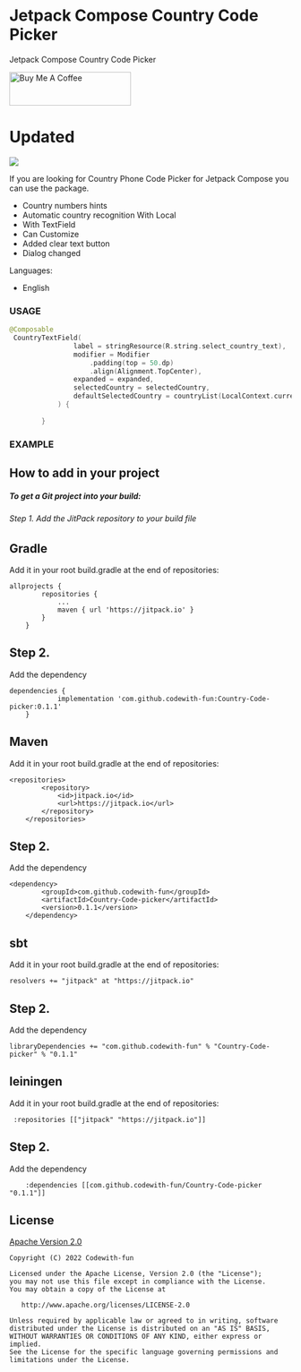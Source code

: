 # Jetpack Compose Country Code Picker

Jetpack Compose Country Code Picker

<a href="https://www.buymeacoffee.com/mcode" target="_blank"><img src="https://cdn.buymeacoffee.com/buttons/v2/default-yellow.png" alt="Buy Me A Coffee" style="height: 60px !important;width: 217px !important;" ></a>

<h1>Updated</h1>

[![](https://jitpack.io/v/codewith-fun/Country-Code-picker.svg)](https://jitpack.io/#codewith-fun/Country-Code-picker)


If you are looking for Country Phone Code Picker for Jetpack Compose you can use the package.

* Country numbers hints
* Automatic country recognition With Local 
* With TextField
* Can Customize
* Added clear text button
* Dialog changed

Languages:

* English



<h3> USAGE </h3>

```kotlin
@Composable
 CountryTextField(
                label = stringResource(R.string.select_country_text),
                modifier = Modifier
                    .padding(top = 50.dp)
                    .align(Alignment.TopCenter),
                expanded = expanded,
                selectedCountry = selectedCountry,
                defaultSelectedCountry = countryList(LocalContext.current).single { it.code == "IN" }
            ) {
	    
	    }

```  

<h3> EXAMPLE </h3>


## How to add in your project
<h5>To get a Git project into your build:</h5>
<h6>Step 1. Add the JitPack repository to your build file</h6>

## Gradle
<p>Add it in your root build.gradle at the end of repositories:</p>

```
allprojects {
		repositories {
			...
			maven { url 'https://jitpack.io' }
		}
	}

```
## Step 2. 
<p>Add the dependency</p>

```
dependencies {
	        implementation 'com.github.codewith-fun:Country-Code-picker:0.1.1'
	}

```


## Maven
<p>Add it in your root build.gradle at the end of repositories:</p>

```
<repositories>
		<repository>
		    <id>jitpack.io</id>
		    <url>https://jitpack.io</url>
		</repository>
	</repositories>
```
## Step 2.
<p>Add the dependency</p>

```
<dependency>
	    <groupId>com.github.codewith-fun</groupId>
	    <artifactId>Country-Code-picker</artifactId>
	    <version>0.1.1</version>
	</dependency>
```


## sbt
<p>Add it in your root build.gradle at the end of repositories:</p>

```
resolvers += "jitpack" at "https://jitpack.io"
```
## Step 2.
<p>Add the dependency</p>

```
libraryDependencies += "com.github.codewith-fun" % "Country-Code-picker" % "0.1.1"	
```


## leiningen
<p>Add it in your root build.gradle at the end of repositories:</p>

```
 :repositories [["jitpack" "https://jitpack.io"]]
```
## Step 2.
<p>Add the dependency</p>

```
	:dependencies [[com.github.codewith-fun/Country-Code-picker "0.1.1"]]	

```


## License

[Apache Version 2.0](http://www.apache.org/licenses/LICENSE-2.0.html)

    Copyright (C) 2022 Codewith-fun

    Licensed under the Apache License, Version 2.0 (the "License");
    you may not use this file except in compliance with the License.
    You may obtain a copy of the License at

       http://www.apache.org/licenses/LICENSE-2.0

    Unless required by applicable law or agreed to in writing, software
    distributed under the License is distributed on an "AS IS" BASIS,
    WITHOUT WARRANTIES OR CONDITIONS OF ANY KIND, either express or implied.
    See the License for the specific language governing permissions and
    limitations under the License.

